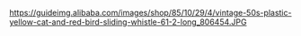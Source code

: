 https://guideimg.alibaba.com/images/shop/85/10/29/4/vintage-50s-plastic-yellow-cat-and-red-bird-sliding-whistle-61-2-long_806454.JPG
